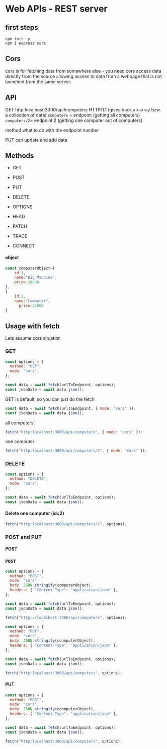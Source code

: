 # Web APIs - REST server

## first steps

```shell
npm init -y
npm i express cors
```

## Cors

cors is for fetching data from somewhere else - you need cors
access data directly from the source
allowing access to data from a webpage that is not launched from the same server.

## API

GET http:localhost:3000/api/computers HTTP/1.1 (gives back an array bzw. a collection of data)
`computers` = endpoint (getting all computers)
`computers/2`= endpoint 2 (getting one computer out of computers)

method what to do with the endpoint number

PUT can update and add data

## Methods

- GET
- POST
- PUT
- DELETE

- OPTIONS
- HEAD

- PATCH
- TRACE
- CONNECT

#### object

```js
const computerObject={
    id:1,
    name:"Big Machine",
    price:30000
},
{
    id:2,
    name:"Computer",
      price:35000
}
```

## Usage with fetch

Lets assume cors situation

### GET

```js
const options = {
  method: "GET",
  mode: "cors",
};

const data = await fetch(urlToEndpoint, options);
const jsonData = await data.json();
```

GET is default, so you can just do the fetch

```js
const data = await fetch(urlToEndpoint, { mode: "cors" });
const jsonData = await data.json();
```

all computers:

```js
fetch("http:localhost:3000/api/computers", { mode: "cors" });
```

one computer:

```js
fetch("http:localhost:3000/api/computers/2", { mode: "cors" });
```

### DELETE

```js
const options = {
  method: "DELETE",
  mode: "cors",
};

const data = await fetch(urlToEndpoint, options);
const jsonData = await data.json();
```

#### Delete one computer (id=2)

```js
fetch("http:localhost:3000/api/computers/2", options);
```

### POST and PUT

#### POST

### `POST`

```js
const options = {
  method: "POST",
  mode: "cors",
  body: JSON.stringify(computerObject),
  headers: { "Content-Type": "application/json" },
};

const data = await fetch(urlToEndpoint, options);
const jsonData = await data.json();
```

```js
fetch("http://localhost:3000/api/computers", options);
```

```js
const options = {
  method: "PUT",
  mode: "cors",
  body: JSON.stringify(conmputerObject),
  headers: { "Content-Type": "application/json" },
};

const data = await fetch(urlToEndpoint, options);
const jsonData = await data.json();
```

```js
fetch("http:localhost:3000/api/computers", options);
```

#### PUT

```js
const options = {
  method: "POST",
  mode: "cors",
  body: JSON.stringify(conmputerObject),
  headers: { "Content-Type": "application/json" },
};

const data = await fetch(urlToEndpoint, options);
const jsonData = await data.json();
```

```js
fetch("http:localhost:3000/api/computers", options);
```
